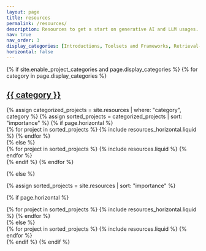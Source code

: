 ```yaml
---
layout: page
title: resources
permalink: /resources/
description: Resources to get a start on generative AI and LLM usages.
nav: true
nav_order: 3
display_categories: [Introductions, Toolsets and Frameworks, Retrieval-Augmented Generation, AI Agents]
horizontal: false
---
```


<!-- pages/resources.md -->
<div class="projects">
{% if site.enable_project_categories and page.display_categories %}
  <!-- Display categorized projects -->
  {% for category in page.display_categories %}
  <a id="{{ category }}" href=".#{{ category }}">
    <h2 class="category">{{ category }}</h2>
  </a>
  {% assign categorized_projects = site.resources | where: "category", category %}
  {% assign sorted_projects = categorized_projects | sort: "importance" %}
  <!-- Generate cards for each project -->
  {% if page.horizontal %}
  <div class="container">
    <div class="row row-cols-1 row-cols-md-2">
    {% for project in sorted_projects %}
      {% include resources_horizontal.liquid %}
    {% endfor %}
    </div>
  </div>
  {% else %}
  <div class="row row-cols-1 row-cols-md-3">
    {% for project in sorted_projects %}
      {% include resources.liquid %}
    {% endfor %}
  </div>
  {% endif %}
  {% endfor %}

{% else %}

<!-- Display projects without categories -->

{% assign sorted_projects = site.resources | sort: "importance" %}

  <!-- Generate cards for each project -->

{% if page.horizontal %}

  <div class="container">
    <div class="row row-cols-1 row-cols-md-2">
    {% for project in sorted_projects %}
      {% include resources_horizontal.liquid %}
    {% endfor %}
    </div>
  </div>
  {% else %}
  <div class="row row-cols-1 row-cols-md-3">
    {% for project in sorted_projects %}
      {% include resources.liquid %}
    {% endfor %}
  </div>
  {% endif %}
{% endif %}
</div>
